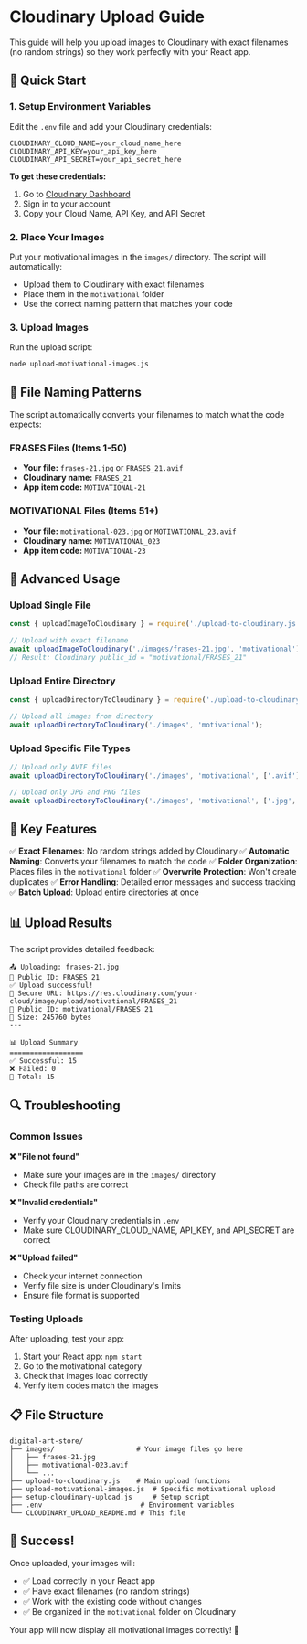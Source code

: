 # Cloudinary Upload Guide

This guide will help you upload images to Cloudinary with exact filenames (no random strings) so they work perfectly with your React app.

## 🚀 Quick Start

### 1. Setup Environment Variables

Edit the `.env` file and add your Cloudinary credentials:

```env
CLOUDINARY_CLOUD_NAME=your_cloud_name_here
CLOUDINARY_API_KEY=your_api_key_here
CLOUDINARY_API_SECRET=your_api_secret_here
```

**To get these credentials:**
1. Go to [Cloudinary Dashboard](https://cloudinary.com/console)
2. Sign in to your account
3. Copy your Cloud Name, API Key, and API Secret

### 2. Place Your Images

Put your motivational images in the `images/` directory. The script will automatically:
- Upload them to Cloudinary with exact filenames
- Place them in the `motivational` folder
- Use the correct naming pattern that matches your code

### 3. Upload Images

Run the upload script:

```bash
node upload-motivational-images.js
```

## 📁 File Naming Patterns

The script automatically converts your filenames to match what the code expects:

### FRASES Files (Items 1-50)
- **Your file:** `frases-21.jpg` or `FRASES_21.avif`
- **Cloudinary name:** `FRASES_21`
- **App item code:** `MOTIVATIONAL-21`

### MOTIVATIONAL Files (Items 51+)
- **Your file:** `motivational-023.jpg` or `MOTIVATIONAL_23.avif`
- **Cloudinary name:** `MOTIVATIONAL_023`
- **App item code:** `MOTIVATIONAL-23`

## 🔧 Advanced Usage

### Upload Single File

```javascript
const { uploadImageToCloudinary } = require('./upload-to-cloudinary.js');

// Upload with exact filename
await uploadImageToCloudinary('./images/frases-21.jpg', 'motivational');
// Result: Cloudinary public_id = "motivational/FRASES_21"
```

### Upload Entire Directory

```javascript
const { uploadDirectoryToCloudinary } = require('./upload-to-cloudinary.js');

// Upload all images from directory
await uploadDirectoryToCloudinary('./images', 'motivational');
```

### Upload Specific File Types

```javascript
// Upload only AVIF files
await uploadDirectoryToCloudinary('./images', 'motivational', ['.avif']);

// Upload only JPG and PNG files
await uploadDirectoryToCloudinary('./images', 'motivational', ['.jpg', '.png']);
```

## 🎯 Key Features

✅ **Exact Filenames**: No random strings added by Cloudinary
✅ **Automatic Naming**: Converts your filenames to match the code
✅ **Folder Organization**: Places files in the `motivational` folder
✅ **Overwrite Protection**: Won't create duplicates
✅ **Error Handling**: Detailed error messages and success tracking
✅ **Batch Upload**: Upload entire directories at once

## 📊 Upload Results

The script provides detailed feedback:

```
📤 Uploading: frases-21.jpg
📄 Public ID: FRASES_21
✅ Upload successful!
🔗 Secure URL: https://res.cloudinary.com/your-cloud/image/upload/motivational/FRASES_21
📄 Public ID: motivational/FRASES_21
📏 Size: 245760 bytes
---

📊 Upload Summary
==================
✅ Successful: 15
❌ Failed: 0
📁 Total: 15
```

## 🔍 Troubleshooting

### Common Issues

**❌ "File not found"**
- Make sure your images are in the `images/` directory
- Check file paths are correct

**❌ "Invalid credentials"**
- Verify your Cloudinary credentials in `.env`
- Make sure CLOUDINARY_CLOUD_NAME, API_KEY, and API_SECRET are correct

**❌ "Upload failed"**
- Check your internet connection
- Verify file size is under Cloudinary's limits
- Ensure file format is supported

### Testing Uploads

After uploading, test your app:

1. Start your React app: `npm start`
2. Go to the motivational category
3. Check that images load correctly
4. Verify item codes match the images

## 📋 File Structure

```
digital-art-store/
├── images/                    # Your image files go here
│   ├── frases-21.jpg
│   ├── motivational-023.avif
│   └── ...
├── upload-to-cloudinary.js    # Main upload functions
├── upload-motivational-images.js  # Specific motivational upload
├── setup-cloudinary-upload.js     # Setup script
├── .env                        # Environment variables
└── CLOUDINARY_UPLOAD_README.md # This file
```

## 🎉 Success!

Once uploaded, your images will:
- ✅ Load correctly in your React app
- ✅ Have exact filenames (no random strings)
- ✅ Work with the existing code without changes
- ✅ Be organized in the `motivational` folder on Cloudinary

Your app will now display all motivational images correctly! 🚀
